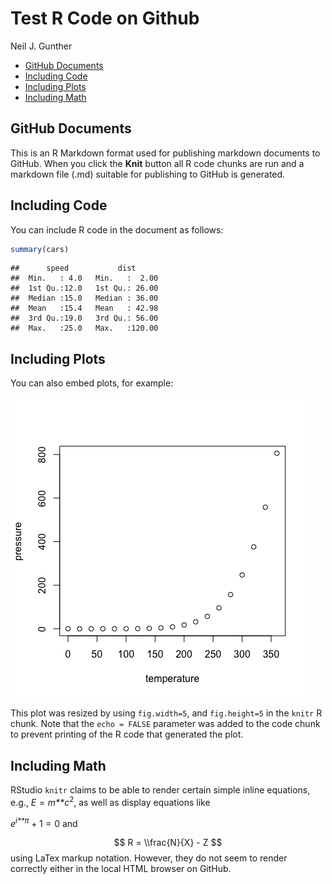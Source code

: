 Test R Code on Github
================
Neil J. Gunther

-   [GitHub Documents](#github-documents)
-   [Including Code](#including-code)
-   [Including Plots](#including-plots)
-   [Including Math](#including-math)

GitHub Documents
----------------

This is an R Markdown format used for publishing markdown documents to GitHub. When you click the **Knit** button all R code chunks are run and a markdown file (.md) suitable for publishing to GitHub is generated.

Including Code
--------------

You can include R code in the document as follows:

``` r
summary(cars)
```

    ##      speed           dist       
    ##  Min.   : 4.0   Min.   :  2.00  
    ##  1st Qu.:12.0   1st Qu.: 26.00  
    ##  Median :15.0   Median : 36.00  
    ##  Mean   :15.4   Mean   : 42.98  
    ##  3rd Qu.:19.0   3rd Qu.: 56.00  
    ##  Max.   :25.0   Max.   :120.00

Including Plots
---------------

You can also embed plots, for example:

![](gh-doc-test_files/figure-markdown_github/unnamed-chunk-1-1.png)

This plot was resized by using `fig.width=5`, and `fig.height=5` in the `knitr` R chunk. Note that the `echo = FALSE` parameter was added to the code chunk to prevent printing of the R code that generated the plot.

Including Math
--------------

RStudio `knitr` claims to be able to render certain simple inline equations, e.g., *E* = *m**c*<sup>2</sup>, as well as display equations like

*e*<sup>*i**π*</sup> + 1 = 0
 and

$$
R = \\frac{N}{X} - Z
$$
 using LaTex markup notation. However, they do not seem to render correctly either in the local HTML browser on GitHub.
